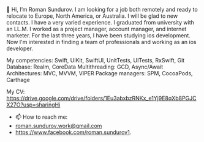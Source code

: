 👋 Hi, I’m Roman Sundurov.
I am looking for a job both remotely and ready to relocate to Europe, North America, or Australia. I will be glad to new contacts. 
I have a very varied experience. I graduated from university with an LL.M. I worked as a project manager, account manager, and internet marketer. For the last three years, I have been studying ios development. Now I'm interested in finding a team of professionals and working as an ios developer.

My competencies: Swift, UIKit, SwiftUI, UnitTests, UITests, RxSwift,
Git Database: Realm, CoreData
Multithreading: GCD, Async/Await
Architectures: MVC, MVVM, VIPER
Package managers: SPM, CocoaPods, Carthage

My CV: https://drive.google.com/drive/folders/1Eu3abxbzRNKx_e1Yj9E8qXb8PGJCX27O?usp=sharingHi
- 📫 How to reach me:
- roman.sundurov.work@gmail.com
- https://www.facebook.com/roman.sundurov1.

<!---
RomanS001/RomanS001 is a ✨ special ✨ repository because its `README.md` (this file) appears on your GitHub profile.
You can click the Preview link to take a look at your changes.
--->
